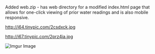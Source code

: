 Added web.zip -  has web directory for a modified index.html page that allows for one-click viewing of prior water readings and is also mobile responsive.


http://i64.tinypic.com/2csdxck.jpg


http://i67.tinypic.com/2prz4ia.jpg


![Imgur Image](http://i.imgur.com/zTONrOD.jpg)

